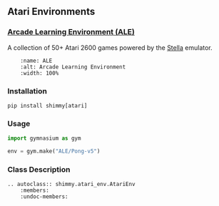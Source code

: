 ## Atari Environments

### [Arcade Learning Environment (ALE)](https://github.com/mgbellemare/Arcade-Learning-Environment)
A collection of 50+ Atari 2600 games powered by the [Stella](https://stella-emu.github.io/) emulator.

```{figure} /_static/img/ALE.png
    :name: ALE
    :alt: Arcade Learning Environment
    :width: 100%
```

### Installation
```
pip install shimmy[atari]
```

### Usage
```python
import gymnasium as gym

env = gym.make("ALE/Pong-v5")
```

### Class Description
```{eval-rst}
.. autoclass:: shimmy.atari_env.AtariEnv
    :members:
    :undoc-members:
```
